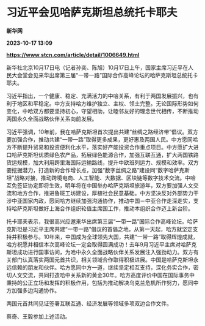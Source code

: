 # 习近平会见哈萨克斯坦总统托卡耶夫
**新华网**

**2023-10-17 13:09**

**https://www.stcn.com/article/detail/1006649.html**

新华社北京10月17日电（记者孙奕、陈旭）10月17日上午，国家主席习近平在人民大会堂会见来华出席第三届“一带一路”国际合作高峰论坛的哈萨克斯坦总统托卡耶夫。

习近平指出，一个健康、稳定、充满活力的中哈关系，有利于两国发展振兴，也有利于地区和平稳定。中方支持哈方维护独立、主权、领土完整。无论国际形势如何变化，中哈双方都要坚持初心，守望相助，让睦邻友好的理念世代相传，不断推动两国永久全面战略伙伴关系向前发展。

习近平强调，10年前，我在哈萨克斯坦首次提出共建“丝绸之路经济带”倡议。双方要加强合作，推动共建“一带一路”取得更多成果，更好惠及两国人民。中方愿同哈方不断提升贸易和投资便利化水平，落实好产能投资合作重点项目。中方愿扩大进口哈萨克斯坦优质绿色农产品，拓展绿色能源合作，加强互联互通，扩大两国铁路货运规模，加大利用跨里海国际运输路线，提升中欧班列运力、规模和效率。双方要挖掘潜力，打造新的合作增长点，加强“数字丝绸之路”建设同“数字哈萨克斯坦”战略对接，推动跨境电商、人工智能、大数据、区块链等数字技术交流。中哈互免签证协定即将生效，明年将在中国举办哈萨克斯坦旅游年，双方要加强人文交流和地方合作，推进鲁班工坊建设，厚植社会民意基础。中方坚决反对外部势力干涉中亚国家内政，愿同哈方继续加强沟通协作，推动中国－中亚合作走深走实，支持哈萨克斯坦做好上海合作组织轮值主席国工作，推动本组织合作迈上新台阶。

托卡耶夫表示，我很高兴应邀来华出席第三届“一带一路”国际合作高峰论坛。哈萨克斯坦是习近平主席共建“一带一路”倡议的首倡之地，从第一天起，哈方就坚定支持并积极参与。10年来，中国成为全球领先大国，共建“一带一路”取得辉煌成就，哈方祝愿并相信本次高峰论坛一定会取得圆满成功！去年9月习近平主席对哈萨克斯坦成功进行国事访问，为哈中永久全面战略伙伴关系发展注入强劲动力。双方有关部门认真落实两国元首共识，相关领域合作取得积极进展。中国是哈萨克斯坦永远信赖的朋友和伙伴。哈方愿同中方一道，继续坚定相互支持，深化务实合作，密切人文交流，共同打造哈中关系新的黄金30年。哈方高度评价中国在国际事务中秉持的公正立场和发挥的积极作用，包括为推动解决乌克兰危机所作努力，愿同中方加强多边沟通协作。

两国元首共同见证签署互联互通、经济发展等领域多项双边合作文件。

蔡奇、王毅参加上述活动。